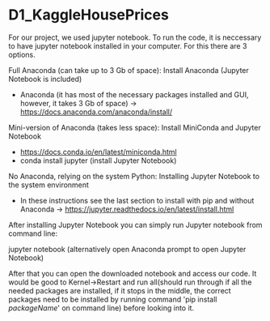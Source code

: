 # D1_KaggleHousePrices

For our project, we used jupyter notebook. To run the code, it is neccessary to have jupyter notebook installed in your computer. For this there are 3 options.

Full Anaconda (can take up to 3 Gb of space): Install Anaconda (Jupyter Notebook is included)
- Anaconda (it has most of the necessary packages installed and GUI, however, it takes 3 Gb of space) -> https://docs.anaconda.com/anaconda/install/  

Mini-version of Anaconda (takes less space): Install MiniConda and Jupyter Notebook
- https://docs.conda.io/en/latest/miniconda.html
- conda install jupyter (install Jupyter Notebook)  

No Anaconda, relying on the system Python: Installing Jupyter Notebook to the system environment
- In these instructions see the last section to install with pip and without Anaconda -> https://jupyter.readthedocs.io/en/latest/install.html  


After installing Jupyter Notebook you can simply run Jupyter notebook from command line:

jupyter notebook (alternatively open Anaconda prompt to open Jupyter Notebook)

After that you can open the downloaded notebook and access our code. It would be good to Kernel->Restart and run all(should run through if all the needed packages are installed, if it stops in the middle, the correct packages need to be installed by running command 'pip install *packageName*' on command line) before looking into it.

